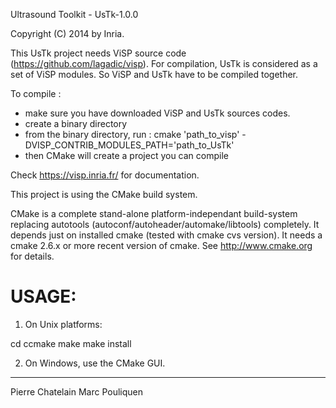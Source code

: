 Ultrasound Toolkit - UsTk-1.0.0

Copyright (C) 2014 by Inria.

This UsTk project needs ViSP source code (https://github.com/lagadic/visp).
For compilation, UsTk is considered as a set of ViSP modules. So ViSP and UsTk have to be compiled together. 

To compile :
- make sure you have downloaded ViSP and UsTk sources codes.
- create a binary directory
- from the binary directory, run : cmake 'path_to_visp' -DVISP_CONTRIB_MODULES_PATH='path_to_UsTk'
- then CMake will create a project you can compile

Check https://visp.inria.fr/ for documentation.


This project is using the CMake build system.

CMake is a complete stand-alone platform-independant build-system 
replacing autotools (autoconf/autoheader/automake/libtools) completely. 
It depends just on installed cmake (tested with cmake cvs version). It
needs a cmake 2.6.x or more recent version of cmake.
See http://www.cmake.org for details.

USAGE:
=====

1. On Unix platforms:

cd <ustk build dir>
ccmake <ustk source dir>
make
make install

2. On Windows, use the CMake GUI.

----------------
Pierre Chatelain
Marc Pouliquen

